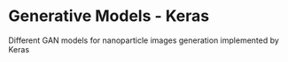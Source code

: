 # Generative Models - Keras
Different GAN models for nanoparticle images generation implemented by Keras
